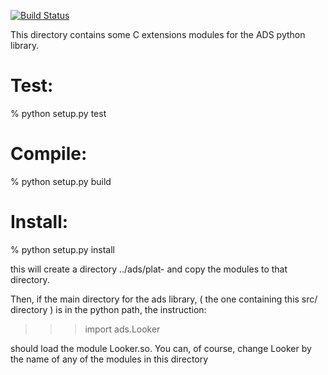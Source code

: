 [![Build Status](https://travis-ci.org/adsabs/ads_c_modules.svg?branch=master)](https://travis-ci.org/adsabs/ads_c_modules)

This directory contains some C extensions modules for
the ADS python library.

Test:
========
% python setup.py test

Compile:
========
% python setup.py build

Install:
========
% python setup.py install

this will create a directory ../ads/plat-<platform>
and copy the modules to that directory.

Then, if the main directory for the ads library, ( the one 
containing this src/ directory ) is in the python path, the
instruction:

>>> import ads.Looker

should load the module Looker.so. You can, of course, change Looker
by the name of any of the modules in this directory
